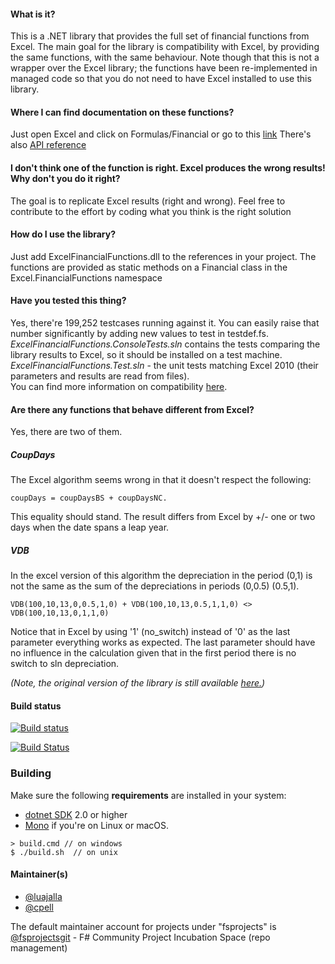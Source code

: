 #### What is it?
This is a .NET library that provides the full set of financial functions from Excel. The main goal for the library is compatibility with Excel, by providing the same functions, with the same behaviour. Note though that this is not a wrapper over the Excel library; the functions have been re-implemented in managed code so that you do not need to have Excel installed to use this library.


#### Where I can find documentation on these functions?
Just open Excel and click on Formulas/Financial or go to this [link](http://office.microsoft.com/client/helppreview.aspx?AssetID=HP100791841033&ns=EXCEL&lcid=1033&CTT=3&Origin=HP100623561033)
There's also [API reference](http://fsprojects.github.io/ExcelFinancialFunctions/reference/index.html)

#### I don't think one of the function is right. Excel produces the wrong results! Why don't you do it right?
The goal is to replicate Excel results (right and wrong).  Feel free to contribute to the effort by coding what you think is the right solution


#### How do I use the library?
Just add ExcelFinancialFunctions.dll to the references in your project. The functions are provided as static methods on a Financial class in the Excel.FinancialFunctions namespace


#### Have you tested this thing?
Yes, there're 199,252 testcases running against it. You can easily raise that number significantly by adding new values to test in testdef.fs.  
_ExcelFinancialFunctions.ConsoleTests.sln_ contains the tests comparing the library results to Excel, so it should be installed on a test machine.  
_ExcelFinancialFunctions.Test.sln_ - the unit tests matching Excel 2010 (their parameters and results are read from files).  
You can find more information on compatibility [here](http://fsprojects.github.io/ExcelFinancialFunctions/compatibility.html).

#### Are there any functions that behave different from Excel?
Yes, there are two of them.

##### CoupDays
The Excel algorithm seems wrong in that it doesn't respect the following:

    coupDays = coupDaysBS + coupDaysNC.

This equality should stand. The result differs from Excel by +/- one or two days when the date spans a leap year.


##### VDB
In the excel version of this algorithm the depreciation in the period (0,1) is not the same as 
the sum of the depreciations in periods (0,0.5) (0.5,1).
    
    VDB(100,10,13,0,0.5,1,0) + VDB(100,10,13,0.5,1,1,0) <> VDB(100,10,13,0,1,1,0)

Notice that in Excel by using '1' (no_switch) instead of '0' as the last parameter everything works as expected.  The last parameter should have no influence in the calculation given that in the first period there is no switch to sln depreciation.


_(Note, the original version of the library is still available [here.](http://code.msdn.microsoft.com/office/Excel-Financial-functions-6afc7d42))_

#### Build status

[![Build status](https://ci.appveyor.com/api/projects/status/6o24brtng2xtfm3b/branch/master?svg=true)](https://ci.appveyor.com/project/luajalla/excelfinancialfunctions/branch/master)

[![Build Status](https://travis-ci.org/fsprojects/ExcelFinancialFunctions.svg?branch=master)](https://travis-ci.org/fsprojects/ExcelFinancialFunctions) 


### Building


Make sure the following **requirements** are installed in your system:

* [dotnet SDK](https://www.microsoft.com/net/download/core) 2.0 or higher
* [Mono](http://www.mono-project.com/) if you're on Linux or macOS.

```
> build.cmd // on windows
$ ./build.sh  // on unix
```


#### Maintainer(s)

- [@luajalla](https://github.com/luajalla)
- [@cpell](https://github.com/cpell)

The default maintainer account for projects under "fsprojects" is [@fsprojectsgit](https://github.com/fsprojectsgit) - F# Community Project Incubation Space (repo management)
